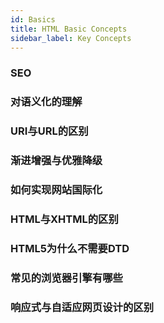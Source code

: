 ```yaml
---
id: Basics
title: HTML Basic Concepts
sidebar_label: Key Concepts
---
```



### SEO

### 对语义化的理解

### URI与URL的区别

### 渐进增强与优雅降级

### 如何实现网站国际化

### HTML与XHTML的区别

### HTML5为什么不需要DTD

### 常见的浏览器引擎有哪些

### 响应式与自适应网页设计的区别



